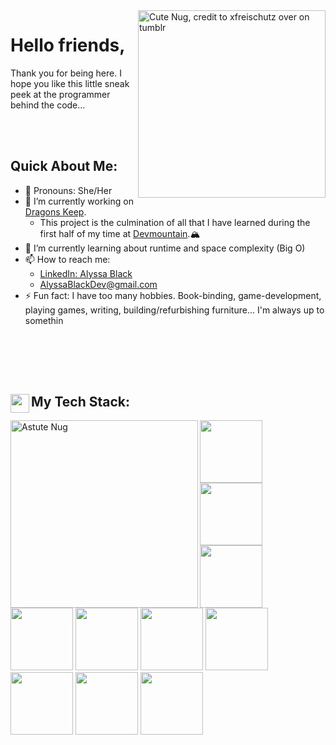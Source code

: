 <img src="https://64.media.tumblr.com/a7f411e29d6a12835a7d00186a05b687/tumblr_nlszp7C39Q1qc8gdjo2_640.png" alt="Cute Nug, credit to xfreischutz over on tumblr" width="300" align="right" link="https://xfreischutz.tumblr.com/post/114647921017/transparent-nugs-o-feel-free-to-use-as-long-as">

# Hello friends,
Thank you for being here. I hope you like this little sneak peek at the programmer behind the code...

<br></br>
## Quick About Me:
- 🍄 Pronouns: She/Her
- 🐉 I’m currently working on [Dragons Keep](https://github.com/Bissle141/DragonsKeep).  
  - This project is the culmination of all that I have learned during the first half of my time at [Devmountain](https://devmountain.com).🏔
- 🌱 I’m currently learning about runtime and space complexity (Big O)
- 📫 How to reach me: 
  -  [LinkedIn: Alyssa Black](https://www.linkedin.com/in/alyssablackdev/)
  -  [AlyssaBlackDev@gmail.com](mailto:AlyssaBlackDev@gmail.com)
- ⚡ Fun fact: I have too many hobbies. Book-binding, game-development, playing games, writing, building/refurbishing furniture... I'm always up to somethin

<!-- ---

## My Coding Journey So Far:
A deeper dive into me... TBD-->
<br></br>
---
## My Tech Stack:  <img src="https://img.icons8.com/office/512/pancake.png" width="30" align="left">
<div>
<img src="https://64.media.tumblr.com/53bc198c9f87786ffed49df0ff602188/tumblr_nlszp7C39Q1qc8gdjo9_640.png" alt="Astute Nug" width="300" align="left">
  
  
<img src="https://lh3.googleusercontent.com/_qpPE3cdn5MsYK7LO1dDWmDOuAW5FKyYJhwvUow7D2nOm1_g49JelHrvFG-XXB6mdHuPwD138vbY-EXUnMqfCKka47rAMP6u6rPo2A6wwpVTCU8h-VgkM8mLADKwfkGBKXCgSDQvNg=w1920-h1080" width="100px">
<img src="https://lh3.googleusercontent.com/HP_dRr0xfKLSMHqrhjgRVkTFhibcJSSoPsOZHif7UGJVZ9AaSfID0fX_S3fmUlQaLCwX94tRrWrHh5qPR41hDTw3LfSfXQtcHxOct80qE0GB8d5Gtmd0K1oO7p6Sz5HXQF2b0aRfjQ=w1920-h1080" width="100px">
<img src="https://lh3.googleusercontent.com/-mMrvnRV-aOvukmwOyWQncVCsdfp_ML7RimOIpS8AdP4AJqxKckROEl8fTQveC-NxJP7aLsX3UQrHBoHidrX4bvrU-dwCZZ8wxhm_uvjSXu7dMTOPcbQBMaLqkIzpuQHSueLzRL4uA=w1920-h1080" width="100px">
  
<img src="https://lh3.googleusercontent.com/HK7NjpBL6O7CEkqGd61idKE6cSzExlfyuQELeRpWyBXHPxgNDh0OVvsNXiK7aMvO7bOKb8vzi4A27FwUc21sTcdMZ8bIsD59rV2ijoEJwqETs2iCHLDlCsUU94QdZjjTxqVGn158nQ=w1920-h1080" width="100px">
<img src="https://lh3.googleusercontent.com/OjtwgTvLNxxgv_Znq7EAcGN_LYKuqaKVvHUmkVOEEamLBNZasO1_9XBYVoUMnP16rLnQkVt9BM2XZsXbK6NlxVMHxpTHodxfc042PkWFof_JeoOdDRd1HpAEyM7gyXfbrPLXW4h9Ow=w1920-h1080" width="100px">
<img src="https://lh3.googleusercontent.com/5B8AAtqUAxmPVYjkVkQatNWNgppyNieyoNCPe96837OAVoPm0DaYeV9HD363FXn2efx-uuS0s_4nCLEAJB5XgKrk5R3gm5MfKZsyuk75vfVDXztyxA4v5isLIIcky3itcgweFdu4Jg=w1920-h1080" width="100px">
  
<img src="https://lh3.googleusercontent.com/S9TWHDFvzxiRl8tJChUtx5MjR3xojm_KCfjkDzVxIgSAjPvDjm4CFsQmFPdAdImRlZdEIFeuCZmI0wmBaTAS7TlVd1PNzpwatZq486Gc0mwNxmgyXTPP4XuhaalCBOFg7-KsclEmHg=w1920-h1080" width="100px">
<img src="https://lh3.googleusercontent.com/IXxzepD1UyqAtU0U1UmCyJogSoyrA-2PBdsr13NC_tvpadXnHtI3p2lOrSE_JlI20NartnuEPksH6TeN23wiswz3D2GkfNtZ081I-s_HFUk-IOk5Fa1xqkRalY47HPqLwewG0fMdBQ=w1920-h1080" width="100px">
<img src="https://lh3.googleusercontent.com/Cm9_I3ZQe97Jcoc44zWHelK6mxydqJTrab7ItEToKrOsPr27u6L257Z84FWAtoOQCbr9Rj3PCIj0ciUGOIJwt30-YbYG2vMxm6wCOw1MBEDchpHDp3KWmj85CGMXGdrAuH86bpcV0Q=w1920-h1080" width="100px">
  
<img src="https://lh3.googleusercontent.com/SSv8Yf1SngACtgEt7v4QfX52tu5lewwkc606UXEBFaEYnjGMPdCMR7RMZED0eeL-CklVjzAW8aCcQl-aIQojHQCc9JxOCpSWZrzfaLugT-Q7V54sQq6IdDK4JVavilSj1qQz1muSlA=w1920-h1080" width="100px">
  
</div>
